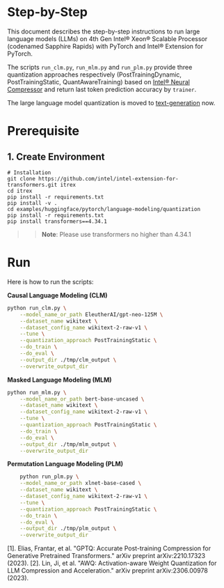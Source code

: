 Step-by-Step
============
This document describes the step-by-step instructions to run large language models (LLMs) on 4th Gen Intel® Xeon® Scalable Processor (codenamed Sapphire Rapids) with PyTorch and Intel® Extension for PyTorch.

The scripts `run_clm.py`, `run_mlm.py` and `run_plm.py` provide three quantization approaches respectively (PostTrainingDynamic, PostTrainingStatic, QuantAwareTraining) based on [Intel® Neural Compressor](https://github.com/intel/neural-compressor) and return last token prediction accuracy by `trainer`.

The large language model quantization is moved to [text-generation](../../text-generation/quantization/) now.

# Prerequisite
## 1. Create Environment
```
# Installation
git clone https://github.com/intel/intel-extension-for-transformers.git itrex
cd itrex
pip install -r requirements.txt
pip install -v .
cd examples/huggingface/pytorch/language-modeling/quantization
pip install -r requirements.txt
pip install transformers==4.34.1
```
>>**Note**: Please use transformers no higher than 4.34.1

# Run

Here is how to run the scripts:


**Causal Language Modeling (CLM)**
```bash
python run_clm.py \
    --model_name_or_path EleutherAI/gpt-neo-125M \
    --dataset_name wikitext \
    --dataset_config_name wikitext-2-raw-v1 \
    --tune \
    --quantization_approach PostTrainingStatic \
    --do_train \
    --do_eval \
    --output_dir ./tmp/clm_output \
    --overwrite_output_dir
```

**Masked Language Modeling (MLM)**

```bash
python run_mlm.py \
    --model_name_or_path bert-base-uncased \
    --dataset_name wikitext \
    --dataset_config_name wikitext-2-raw-v1 \
    --tune \
    --quantization_approach PostTrainingStatic \
    --do_train \
    --do_eval \
    --output_dir ./tmp/mlm_output \
    --overwrite_output_dir
```

**Permutation Language Modeling (PLM)**

```bash
    python run_plm.py \
    --model_name_or_path xlnet-base-cased \
    --dataset_name wikitext \
    --dataset_config_name wikitext-2-raw-v1 \
    --tune \
    --quantization_approach PostTrainingStatic \
    --do_train \
    --do_eval \
    --output_dir ./tmp/plm_output \
    --overwrite_output_dir
```

[1]. Elias, Frantar, et al. "GPTQ: Accurate Post-training Compression for Generative Pretrained Transformers." arXiv preprint arXiv:2210.17323 (2023).
[2]. Lin, Ji, et al. "AWQ: Activation-aware Weight Quantization for LLM Compression and Acceleration." arXiv preprint arXiv:2306.00978 (2023).
